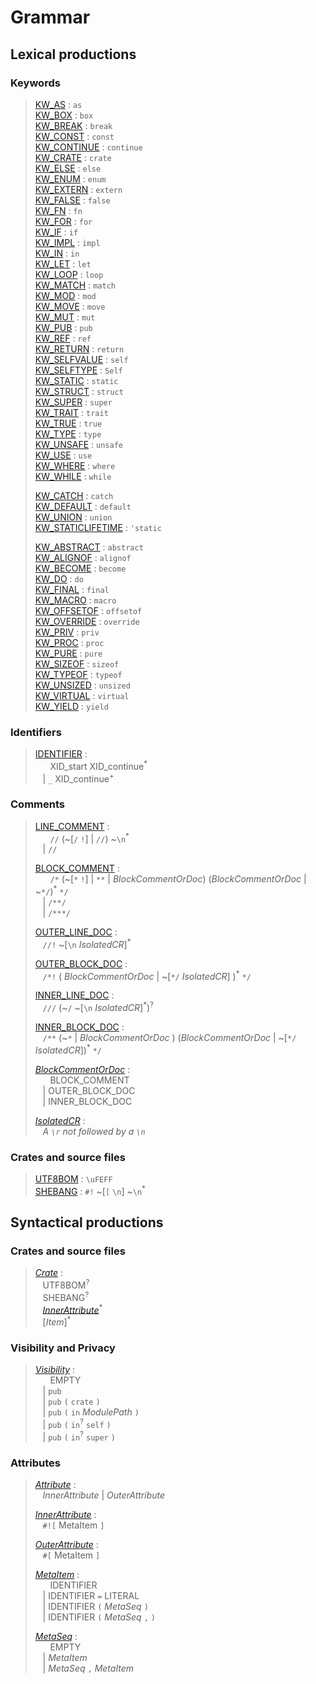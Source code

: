 # Grammar

<!--
    WARNING: this file is generated automatically. It joins all
    **lexer** and **syntax** blocks of the Reference.  If you want to edit
    the grammar, apply your changes to each corresponding section and
    call the join script to update this file.
-->

## Lexical productions


### Keywords

> [KW_AS] :<a name="kw_as"></a> `as`  
> [KW_BOX] :<a name="kw_box"></a> `box`  
> [KW_BREAK] :<a name="kw_break"></a> `break`  
> [KW_CONST] :<a name="kw_const"></a> `const`  
> [KW_CONTINUE] :<a name="kw_continue"></a> `continue`  
> [KW_CRATE] :<a name="kw_crate"></a> `crate`  
> [KW_ELSE] :<a name="kw_else"></a> `else`  
> [KW_ENUM] :<a name="kw_enum"></a> `enum`  
> [KW_EXTERN] :<a name="kw_extern"></a> `extern`  
> [KW_FALSE] :<a name="kw_false"></a> `false`  
> [KW_FN] :<a name="kw_fn"></a> `fn`  
> [KW_FOR] :<a name="kw_for"></a> `for`  
> [KW_IF] :<a name="kw_if"></a> `if`  
> [KW_IMPL] :<a name="kw_impl"></a> `impl`  
> [KW_IN] :<a name="kw_in"></a> `in`  
> [KW_LET] :<a name="kw_let"></a> `let`  
> [KW_LOOP] :<a name="kw_loop"></a> `loop`  
> [KW_MATCH] :<a name="kw_match"></a> `match`  
> [KW_MOD] :<a name="kw_mod"></a> `mod`  
> [KW_MOVE] :<a name="kw_move"></a> `move`  
> [KW_MUT] :<a name="kw_mut"></a> `mut`  
> [KW_PUB] :<a name="kw_pub"></a> `pub`  
> [KW_REF] :<a name="kw_ref"></a> `ref`  
> [KW_RETURN] :<a name="kw_return"></a> `return`  
> [KW_SELFVALUE] :<a name="kw_selfvalue"></a> `self`  
> [KW_SELFTYPE] :<a name="kw_selftype"></a> `Self`  
> [KW_STATIC] :<a name="kw_static"></a> `static`  
> [KW_STRUCT] :<a name="kw_struct"></a> `struct`  
> [KW_SUPER] :<a name="kw_super"></a> `super`  
> [KW_TRAIT] :<a name="kw_trait"></a> `trait`  
> [KW_TRUE] :<a name="kw_true"></a> `true`  
> [KW_TYPE] :<a name="kw_type"></a> `type`  
> [KW_UNSAFE] :<a name="kw_unsafe"></a> `unsafe`  
> [KW_USE] :<a name="kw_use"></a> `use`  
> [KW_WHERE] :<a name="kw_where"></a> `where`  
> [KW_WHILE] :<a name="kw_while"></a> `while`  
>  
> [KW_CATCH] :<a name="kw_catch"></a> `catch`  
> [KW_DEFAULT] :<a name="kw_default"></a> `default`  
> [KW_UNION] :<a name="kw_union"></a> `union`  
> [KW_STATICLIFETIME] :<a name="kw_staticlifetime"></a> `'static`  
>  
> [KW_ABSTRACT] :<a name="kw_abstract"></a> `abstract`  
> [KW_ALIGNOF] :<a name="kw_alignof"></a> `alignof`  
> [KW_BECOME] :<a name="kw_become"></a> `become`  
> [KW_DO] :<a name="kw_do"></a> `do`  
> [KW_FINAL] :<a name="kw_final"></a> `final`  
> [KW_MACRO] :<a name="kw_macro"></a> `macro`  
> [KW_OFFSETOF] :<a name="kw_offsetof"></a> `offsetof`  
> [KW_OVERRIDE] :<a name="kw_override"></a> `override`  
> [KW_PRIV] :<a name="kw_priv"></a> `priv`  
> [KW_PROC] :<a name="kw_proc"></a> `proc`  
> [KW_PURE] :<a name="kw_pure"></a> `pure`  
> [KW_SIZEOF] :<a name="kw_sizeof"></a> `sizeof`  
> [KW_TYPEOF] :<a name="kw_typeof"></a> `typeof`  
> [KW_UNSIZED] :<a name="kw_unsized"></a> `unsized`  
> [KW_VIRTUAL] :<a name="kw_virtual"></a> `virtual`  
> [KW_YIELD] :<a name="kw_yield"></a> `yield`  

### Identifiers

> [IDENTIFIER] :<a name="identifier"></a>  
> &nbsp;&nbsp; &nbsp;&nbsp; XID_start XID_continue<sup>\*</sup>  
> &nbsp;&nbsp; | `_` XID_continue<sup>+</sup>  
>  

### Comments

> [LINE_COMMENT] :<a name="line_comment"></a>  
> &nbsp;&nbsp; &nbsp;&nbsp; `//` (~[`/` `!`] | `//`) ~`\n`<sup>\*</sup>  
> &nbsp;&nbsp; | `//`
>  
> [BLOCK_COMMENT] :<a name="block_comment"></a>  
> &nbsp;&nbsp; &nbsp;&nbsp; `/*` (~[`*` `!`] | `**` | _BlockCommentOrDoc_)
>      (_BlockCommentOrDoc_ | ~`*/`)<sup>\*</sup> `*/`  
> &nbsp;&nbsp; | `/**/`  
> &nbsp;&nbsp; | `/***/`  
>  
> [OUTER_LINE_DOC] :<a name="outer_line_doc"></a>  
> &nbsp;&nbsp; `//!` ~[`\n` _IsolatedCR_]<sup>\*</sup>  
>  
> [OUTER_BLOCK_DOC] :<a name="outer_block_doc"></a>  
> &nbsp;&nbsp; `/*!` ( _BlockCommentOrDoc_ | ~[`*/` _IsolatedCR_] )<sup>\*</sup> `*/`  
>  
> [INNER_LINE_DOC] :<a name="inner_line_doc"></a>  
> &nbsp;&nbsp; `///` (~`/` ~[`\n` _IsolatedCR_]<sup>\*</sup>)<sup>?</sup>  
>  
> [INNER_BLOCK_DOC] :<a name="inner_block_doc"></a>  
> &nbsp;&nbsp; `/**` (~`*` | _BlockCommentOrDoc_ )
>              (_BlockCommentOrDoc_ | ~[`*/` _IsolatedCR_])<sup>\*</sup> `*/`  
>  
> [_BlockCommentOrDoc_] :<a name="blockcommentordoc"></a>  
> &nbsp;&nbsp; &nbsp;&nbsp; BLOCK_COMMENT  
> &nbsp;&nbsp; | OUTER_BLOCK_DOC  
> &nbsp;&nbsp; | INNER_BLOCK_DOC  
>  
> [_IsolatedCR_] :<a name="isolatedcr"></a>  
> &nbsp;&nbsp; _A `\r` not followed by a `\n`_  
>  

### Crates and source files

> [UTF8BOM] :<a name="utf8bom"></a> `\uFEFF`  
> [SHEBANG] :<a name="shebang"></a> `#!` ~[`[` `\n`] ~`\n`<sup>\*</sup>
>  

[KW_AS]: #kw_as
[KW_BOX]: #kw_box
[KW_BREAK]: #kw_break
[KW_CONST]: #kw_const
[KW_CONTINUE]: #kw_continue
[KW_CRATE]: #kw_crate
[KW_ELSE]: #kw_else
[KW_ENUM]: #kw_enum
[KW_EXTERN]: #kw_extern
[KW_FALSE]: #kw_false
[KW_FN]: #kw_fn
[KW_FOR]: #kw_for
[KW_IF]: #kw_if
[KW_IMPL]: #kw_impl
[KW_IN]: #kw_in
[KW_LET]: #kw_let
[KW_LOOP]: #kw_loop
[KW_MATCH]: #kw_match
[KW_MOD]: #kw_mod
[KW_MOVE]: #kw_move
[KW_MUT]: #kw_mut
[KW_PUB]: #kw_pub
[KW_REF]: #kw_ref
[KW_RETURN]: #kw_return
[KW_SELFVALUE]: #kw_selfvalue
[KW_SELFTYPE]: #kw_selftype
[KW_STATIC]: #kw_static
[KW_STRUCT]: #kw_struct
[KW_SUPER]: #kw_super
[KW_TRAIT]: #kw_trait
[KW_TRUE]: #kw_true
[KW_TYPE]: #kw_type
[KW_UNSAFE]: #kw_unsafe
[KW_USE]: #kw_use
[KW_WHERE]: #kw_where
[KW_WHILE]: #kw_while
[KW_CATCH]: #kw_catch
[KW_DEFAULT]: #kw_default
[KW_UNION]: #kw_union
[KW_STATICLIFETIME]: #kw_staticlifetime
[KW_ABSTRACT]: #kw_abstract
[KW_ALIGNOF]: #kw_alignof
[KW_BECOME]: #kw_become
[KW_DO]: #kw_do
[KW_FINAL]: #kw_final
[KW_MACRO]: #kw_macro
[KW_OFFSETOF]: #kw_offsetof
[KW_OVERRIDE]: #kw_override
[KW_PRIV]: #kw_priv
[KW_PROC]: #kw_proc
[KW_PURE]: #kw_pure
[KW_SIZEOF]: #kw_sizeof
[KW_TYPEOF]: #kw_typeof
[KW_UNSIZED]: #kw_unsized
[KW_VIRTUAL]: #kw_virtual
[KW_YIELD]: #kw_yield
[IDENTIFIER]: #identifier
[LINE_COMMENT]: #line_comment
[BLOCK_COMMENT]: #block_comment
[OUTER_LINE_DOC]: #outer_line_doc
[OUTER_BLOCK_DOC]: #outer_block_doc
[INNER_LINE_DOC]: #inner_line_doc
[INNER_BLOCK_DOC]: #inner_block_doc
[_BlockCommentOrDoc_]: #blockcommentordoc
[_IsolatedCR_]: #isolatedcr
[UTF8BOM]: #utf8bom
[SHEBANG]: #shebang


## Syntactical productions


### Crates and source files

> [_Crate_] :<a name="crate"></a>  
> &nbsp;&nbsp; UTF8BOM<sup>?</sup>  
> &nbsp;&nbsp; SHEBANG<sup>?</sup>  
> &nbsp;&nbsp; [_InnerAttribute_]<sup>\*</sup>  
> &nbsp;&nbsp; [_Item_]<sup>\*</sup>  
>  

### Visibility and Privacy

> [_Visibility_] :<a name="visibility"></a>  
> &nbsp;&nbsp; &nbsp;&nbsp; EMPTY  
> &nbsp;&nbsp; | `pub`  
> &nbsp;&nbsp; | `pub` `(` `crate` `)`  
> &nbsp;&nbsp; | `pub` `(` `in` _ModulePath_ `)`  
> &nbsp;&nbsp; | `pub` `(` `in`<sup>?</sup> `self` `)`  
> &nbsp;&nbsp; | `pub` `(` `in`<sup>?</sup> `super` `)`  
>  

### Attributes

> [_Attribute_] :<a name="attribute"></a>  
> &nbsp;&nbsp; _InnerAttribute_ | _OuterAttribute_  
>  
> [_InnerAttribute_] :<a name="innerattribute"></a>  
> &nbsp;&nbsp; `#![` MetaItem `]`  
>   
> [_OuterAttribute_] :<a name="outerattribute"></a>  
> &nbsp;&nbsp; `#[` MetaItem `]`  
>   
> [_MetaItem_] :<a name="metaitem"></a>  
> &nbsp;&nbsp; &nbsp;&nbsp; IDENTIFIER  
> &nbsp;&nbsp; | IDENTIFIER `=` LITERAL  
> &nbsp;&nbsp; | IDENTIFIER `(` _MetaSeq_ `)`  
> &nbsp;&nbsp; | IDENTIFIER `(` _MetaSeq_ `,` `)`  
>   
> [_MetaSeq_] :<a name="metaseq"></a>  
> &nbsp;&nbsp; &nbsp;&nbsp; EMPTY  
> &nbsp;&nbsp; | _MetaItem_  
> &nbsp;&nbsp; | _MetaSeq_ `,` _MetaItem_  
>  

[_Crate_]: #crate
[_Visibility_]: #visibility
[_Attribute_]: #attribute
[_InnerAttribute_]: #innerattribute
[_OuterAttribute_]: #outerattribute
[_MetaItem_]: #metaitem
[_MetaSeq_]: #metaseq
